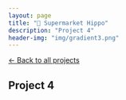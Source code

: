 ```yaml
---
layout: page
title: "🛒 Supermarket Hippo"
description: "Project 4"
header-img: "img/gradient3.png"
---
```


[← Back to all projects](https://laisdallemulle.github.io/projects/)

<h2>Project 4</h2>
